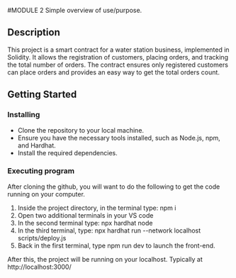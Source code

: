 #MODULE 2
Simple overview of use/purpose.

## Description

This project is a smart contract for a water station business, implemented in Solidity. It allows the registration of customers, placing orders, and tracking the total number of orders. The contract ensures only registered customers can place orders and provides an easy way to get the total orders count.

## Getting Started

### Installing

* Clone the repository to your local machine.
* Ensure you have the necessary tools installed, such as Node.js, npm, and Hardhat.
* Install the required dependencies.

### Executing program

After cloning the github, you will want to do the following to get the code running on your computer.

1. Inside the project directory, in the terminal type: npm i
2. Open two additional terminals in your VS code
3. In the second terminal type: npx hardhat node
4. In the third terminal, type: npx hardhat run --network localhost scripts/deploy.js
5. Back in the first terminal, type npm run dev to launch the front-end.

After this, the project will be running on your localhost. 
Typically at http://localhost:3000/




  
